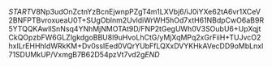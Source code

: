 $START$V8Np3udOnZctnYzBcnEjwnpPZgT4m1LXVbj6/iJ0iYXe62tA6vr1XCeV2BNFPTBvroxueaU0T+SUgOblnm2UvldiWrWH5hOd7xtH61NBdpCwO6aB9R5YTQQKAwIlSnNsq4YNhMjNMOTAt9D/FNP2tGegUWh0V3SOubU6+UpXqjtCkQOpzbFW6GLZlgkdgoBBU8l9uHvoLhCtG/yMjXqMPq2xGrFiiH+TUJvcO2hxILrEHHhIdWRkKM+Dv0ssIEed0VQrYUbFfLQXxDVYKHkAVecDD9oMbLnxl71SDUMkUP/VxmgB7B62D54pzVt7vd2g$END$